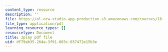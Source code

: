 ```yaml
---
content_type: resource
description: ''
file: https://ol-ocw-studio-app-production.s3.amazonaws.com/courses/18-03sc-differential-equations-fall-2011/df79ab35264a3f91003c037472e15b3e_zNPK_t03zds.pdf
file_type: application/pdf
learning_resource_types: []
resourcetype: Document
title: 3play pdf file
uid: df79ab35-264a-3f91-003c-037472e15b3e
---
```

